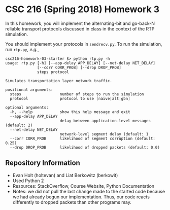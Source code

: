 # CSC 216 (Spring 2018) Homework 3

In this homework, you will implement the alternating-bit and go-back-N
reliable transport protocols discussed in class in the context of the
RTP simulation.

You should implement your protocols in `sendrecv.py`.  To run the
simulation, run `rtp.py`, *e.g.*,

~~~ {.console}
csc216-homework-03-starter $> python rtp.py -h
usage: rtp.py [-h] [--app-delay APP_DELAY] [--net-delay NET_DELAY]
              [--corr CORR_PROB] [--drop DROP_PROB]
              steps protocol

Simulates transportation layer network traffic.

positional arguments:
  steps                 number of steps to run the simulation
  protocol              protocol to use [naive|alt|gbn]

optional arguments:
  -h, --help            show this help message and exit
  --app-delay APP_DELAY
                        delay between application-level messages (default: 2)
  --net-delay NET_DELAY
                        network-level segment delay (default: 1
  --corr CORR_PROB      likelihood of segment corruption (default: 0.25)
  --drop DROP_PROB      likelihood of dropped packets (default: 0.0)
~~~

## Repository Information

* Evan Holt (holtevan) and Liat Berkowitz (berkowit)
* Used Python 2
* Resources: StackOverflow, Course Website, Python Documentation
* Notes: we did not pull the last change made to the started code because we had already begun our implementation. Thus, our code reacts differently to dropped packets than other programs may. 
